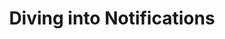 ---
layout: "../../layouts/BlogPost.astro"
title: Diving into Notifications
pubDate: 2022-10-13T14:27:16.845Z
description: >-
    In most applications, we need to send notifications, whether in-app, email or slack these are transactional notifications in your application. Let's take a dive.
social_image: https://laravelnews.s3.amazonaws.com/images/diving-into-notifications.png?w=1366&h=692.22972972973&q=90&auto=format&fit=crop
repost: true
source: https://laravel-news.com/diving-into-notifications
partner: Laravel News
---